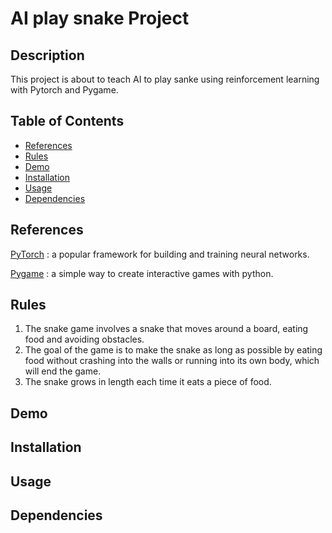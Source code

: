 # AI play snake Project

## Description

This project is about to teach AI to play sanke using reinforcement learning with Pytorch and Pygame.

## Table of Contents

- [References](#references)
- [Rules](#Rules)
- [Demo](#demo)
- [Installation](#installation)
- [Usage](#usage)
- [Dependencies](#dependencies)

## References 

[PyTorch](https://pytorch.org/) : a popular framework for building and training neural networks.

[Pygame](https://pygame.org/) : a simple way to create interactive games with python.

## Rules 
1. The snake game involves a snake that moves around a board, eating food and avoiding obstacles. 
2. The goal of the game is to make the snake as long as possible by eating food without crashing into the walls or running into its own body, which will end the game. 
3. The snake grows in length each time it eats a piece of food.

## Demo

## Installation

## Usage

## Dependencies